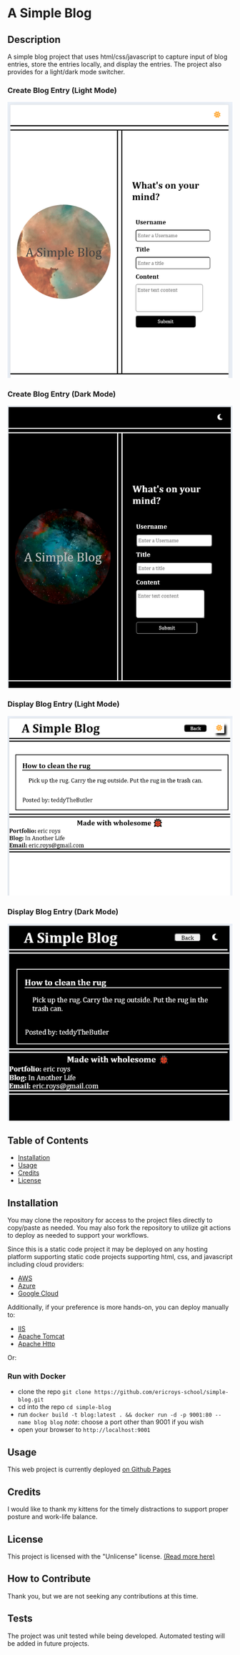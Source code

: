 # A Simple Blog

## Description

A simple blog project that uses html/css/javascript to capture input of blog entries, store the entries locally, and display the entries.
The project also provides for a light/dark mode switcher.

### Create Blog Entry (Light Mode)

![Screenshot of the portfolio web project](./assets/images/screenshot_create_light.png)

### Create Blog Entry (Dark Mode)

![Screenshot of the portfolio web project](./assets/images/screenshot_create_dark.png)

### Display Blog Entry (Light Mode)

![Screenshot of the portfolio web project](./assets/images/screenshot_display_light.png)

### Display Blog Entry (Dark Mode)

![Screenshot of the portfolio web project](./assets/images/screenshot_display_dark.png)

## Table of Contents

- [Installation](#installation)
- [Usage](#usage)
- [Credits](#credits)
- [License](#license)

## Installation

You may clone the repository for access to the project files directly to copy/paste as needed. You may also fork the repository to utilize git actions to deploy as needed to support your workflows.

Since this is a static code project it may be deployed on any hosting platform supporting static code projects supporting html, css, and javascript including cloud providers:

- [AWS](https://aws.amazon.com/getting-started/hands-on/host-static-website/)
- [Azure](https://learn.microsoft.com/en-us/azure/static-web-apps/getting-started?tabs=vanilla-javascript)
- [Google Cloud](https://cloud.google.com/storage/docs/hosting-static-website)

Additionally, if your preference is more hands-on, you can deploy manually to:

- [IIS](https://learn.microsoft.com/en-us/iis/manage/creating-websites/scenario-build-a-static-website-on-iis)
- [Apache Tomcat](https://tomcat.apache.org/tomcat-9.0-doc/appdev/deployment.html)
- [Apache Http](https://fullstackdeveloper.guru/2021/04/08/how-to-deploy-html-javascript-code-to-apache-http-server/)
 
Or: 
### Run with Docker
 - clone the repo  `git clone https://github.com/ericroys-school/simple-blog.git`
 - cd into the repo  `cd simple-blog`
 - run `docker build -t blog:latest . && docker run -d -p 9001:80 --name blog blog`
 *note*: choose a port other than 9001 if you wish
 - open your browser to `http://localhost:9001`

## Usage

This web project is currently deployed [on Github Pages](https://ericroys-school.github.io/simple-blog)

## Credits

I would like to thank my kittens for the timely distractions to support proper posture and work-life balance.

## License

This project is licensed with the "Unlicense" license. [(Read more here)](LICENSE)

## How to Contribute

Thank you, but we are not seeking any contributions at this time.

## Tests

The project was unit tested while being developed. Automated testing will be added in future projects.
